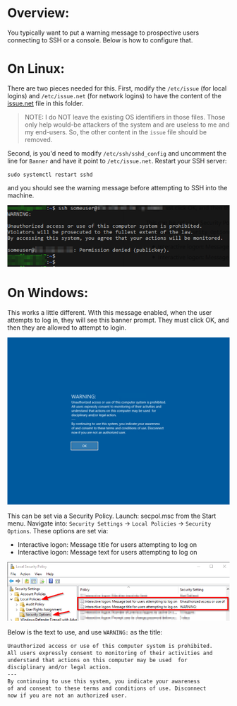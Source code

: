 # Overview:

You typically want to put a warning message to prospective users connecting to SSH or a console. Below is how to configure that.

# On Linux:

There are two pieces needed for this. First, modify the `/etc/issue` (for local logins) and `/etc/issue.net` (for network logins) to have the content of the [issue.net](issue.net) file in this folder.

> NOTE: I do NOT leave the existing OS identifiers in those files. Those only help would-be attackers of the system and are useless to me and my end-users. So, the other content in the `issue` file should be removed.

Second, is you'd need to modify `/etc/ssh/sshd_config` and uncomment the line for `Banner` and have it point to `/etc/issue.net`. Restart your SSH server:

```
sudo systemctl restart sshd
```

and you should see the warning message before attempting to SSH into the machine.

![](sshbanner.png)

# On Windows:

This works a little different. With this message enabled, when the user attempts to log in, they will see this banner prompt. They must click OK, and then they are allowed to attempt to login.

![](windowsbanner.png)

This can be set via a Security Policy. Launch: secpol.msc from the Start menu. Navigate into: `Security Settings` -> `Local Policies` -> `Security Options`. These options are set via:

- Interactive logon: Message title for users attempting to log on
- Interactive logon: Message text for users attempting to log on

![](secpol.msc.png)

Below is the text to use, and use `WARNING:` as the title:

```
Unauthorized access or use of this computer system is prohibited. 
All users expressly consent to monitoring of their activities and 
understand that actions on this computer may be used  for
disciplinary and/or legal action.
---
By continuing to use this system, you indicate your awareness
of and consent to these terms and conditions of use. Disconnect
now if you are not an authorized user.
```
